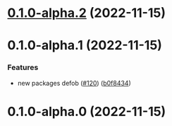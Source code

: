 # [0.1.0-alpha.2](https://github.com/huntersofbook/huntersofbook/compare/schob@0.1.0-alpha.1...schob@0.1.0-alpha.2) (2022-11-15)



# 0.1.0-alpha.1 (2022-11-15)


### Features

* new packages defob ([#120](https://github.com/huntersofbook/huntersofbook/issues/120)) ([b0f8434](https://github.com/huntersofbook/huntersofbook/commit/b0f84345b86df6512bbb2e8352b813773248b8be))



# 0.1.0-alpha.0 (2022-11-15)



